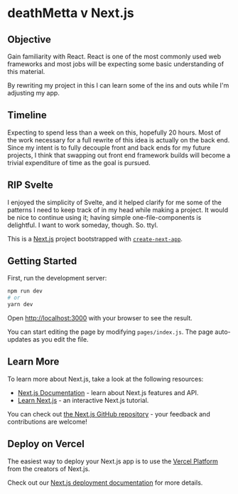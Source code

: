 # deathMetta v Next.js

## Objective

Gain familiarity with React. React is one of the most commonly used web frameworks and most jobs will be expecting some basic understanding of this material. 

By rewriting my project in this I can learn some of the ins and outs while I'm adjusting my app.

## Timeline

Expecting to spend less than a week on this, hopefully 20 hours. Most of the work necessary for a full rewrite of this idea is actually on the back end. Since my intent is to fully decouple front and back ends for my future projects, I think that swapping out front end framework builds will become a trivial expenditure of time as the goal is pursued.

## RIP Svelte

I enjoyed the simplicity of Svelte, and it helped clarify for me some of the patterns I need to keep track of in my head while making a project. It would be nice to continue using it; having simple one-file-components is delightful. I want to work someday, though. So. ttyl.

This is a [Next.js](https://nextjs.org/) project bootstrapped with [`create-next-app`](https://github.com/vercel/next.js/tree/canary/packages/create-next-app).

## Getting Started

First, run the development server:

```bash
npm run dev
# or
yarn dev
```

Open [http://localhost:3000](http://localhost:3000) with your browser to see the result.

You can start editing the page by modifying `pages/index.js`. The page auto-updates as you edit the file.

## Learn More

To learn more about Next.js, take a look at the following resources:

- [Next.js Documentation](https://nextjs.org/docs) - learn about Next.js features and API.
- [Learn Next.js](https://nextjs.org/learn) - an interactive Next.js tutorial.

You can check out [the Next.js GitHub repository](https://github.com/vercel/next.js/) - your feedback and contributions are welcome!

## Deploy on Vercel

The easiest way to deploy your Next.js app is to use the [Vercel Platform](https://vercel.com/import?utm_medium=default-template&filter=next.js&utm_source=create-next-app&utm_campaign=create-next-app-readme) from the creators of Next.js.

Check out our [Next.js deployment documentation](https://nextjs.org/docs/deployment) for more details.
